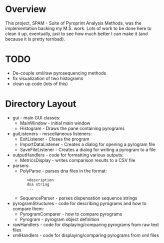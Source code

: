 # Overview
This project, SPAM - Suite of Pyroprint Analysis Methods, was the
implementation backing my M.S. work. Lots of work to be done here to clean it
up, eventually, just to see how much better I can make it (and because it is
pretty terribad).

# TODO
* De-couple xml/raw pyrosequencing methods
* fix visualization of two histograms
* clean up code (lots of this)

# Directory Layout
* gui - main GUI classes:
   * MainWindow - initial main window
   * Histogram - Draws the pane containing pyrograms
* guiListeners - miscellaneous listeners:
   * ExitListener - Closes the program
   * ImportDataListener - Creates a dialog for opening a pyrogram file
   * SaveFileListener - Creates a dialog for writing a pyrogram to a file
* outputHandlers - code for formatting various outputs:
   * MetricsDisplay - writes comparison results to a CSV file
* parsers:
   * PolyParse - parses dna files in the format:
     ```
        >description
        dna string
        ...
     ```
   * SequenceParser - parses dispensation sequence strings
* pyrogramStructures - code for describing pyrograms and how to compare them:
   * PyrogramComparer - how to compare pyrograms
   * Pyrogram - pyrogram object definition
* rawHandlers - code for displaying/comparing pyrograms from raw text files
* xmlHandlers - code for displaying/comparing pyrograms from xml files
